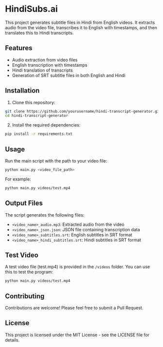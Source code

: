 # HindiSubs.ai

This project generates subtitle files in Hindi from English videos. It extracts audio from the video file, transcribes it to English with timestamps, and then translates this to Hindi transcripts.
## Features

- Audio extraction from video files
- English transcription with timestamps
- Hindi translation of transcripts
- Generation of SRT subtitle files in both English and Hindi

## Installation

 1. Clone this repository:

```bash
git clone https://github.com/yourusername/hindi-transcript-generator.git
cd hindi-transcript-generator
```
 2. Install the required dependencies:

```bash
pip install -r requirements.txt
```
## Usage
Run the main script with the path to your video file:

```bash
python main.py <video_file_path>
```
For example:

```bash
python main.py videos/test.mp4
```
## Output Files
The script generates the following files:

- `<video_name>_audio.mp3`: Extracted audio from the video
- `<video_name>_json.json`: JSON file containing transcription data
- `<video_name>_subtitles.srt`: English subtitles in SRT format
- `<video_name>_hindi_subtitles.srt`: Hindi subtitles in SRT format

## Test Video
A test video file (test.mp4) is provided in the `/videos` folder. You can use this to test the program:

```bash
python main.py videos/test.mp4
```
## Contributing
Contributions are welcome! Please feel free to submit a Pull Request.

## License
This project is licensed under the MIT License - see the LICENSE file for details.
